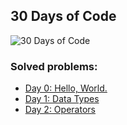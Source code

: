 ## 30 Days of Code

![30 Days of Code](https://raw.githubusercontent.com/charlesartbr/hackerrank-python/master/badges/30-days-of-code.png?s=1)

### Solved problems:

* [Day 0: Hello, World.](day-0-hello-world)
* [Day 1: Data Types](day-1-data-types)
* [Day 2: Operators](day-2-operators)